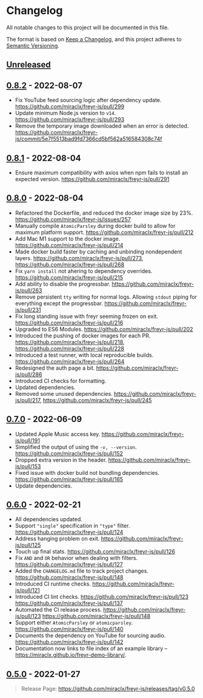 # Changelog

All notable changes to this project will be documented in this file.

The format is based on [Keep a Changelog](https://keepachangelog.com/en/1.0.0/),
and this project adheres to [Semantic Versioning](https://semver.org/spec/v2.0.0.html).

## [Unreleased]

## [0.8.2] - 2022-08-07

- Fix YouTube feed sourcing logic after dependency update. <https://github.com/miraclx/freyr-js/pull/299>
- Update minimum Node.js version to `v14`. <https://github.com/miraclx/freyr-js/pull/293>
- Remove the temporary image downloaded when an error is detected. <https://github.com/miraclx/freyr-js/commit/5e7f5513bad9fd7366cd5bf562a516584308c74f>

## [0.8.1] - 2022-08-04

- Ensure maximum compatibility with axios when npm fails to install an expected version. <https://github.com/miraclx/freyr-js/pull/291>

## [0.8.0] - 2022-08-04

- Refactored the Dockerfile, and reduced the docker image size by 23%. <https://github.com/miraclx/freyr-js/issues/257>
- Manually compile `AtomicParsley` during docker build to allow for maximum platform support. <https://github.com/miraclx/freyr-js/pull/212>
- Add Mac M1 support to the docker image. <https://github.com/miraclx/freyr-js/pull/214>
- Made docker build faster by caching and unbinding nondependent layers. <https://github.com/miraclx/freyr-js/pull/273>, <https://github.com/miraclx/freyr-js/pull/268>
- Fix `yarn install` not ahering to dependency overrides. <https://github.com/miraclx/freyr-js/pull/215>
- Add ability to disable the progressbar. <https://github.com/miraclx/freyr-js/pull/263>
- Remove persistent `tty` writing for normal logs. Allowing `stdout` piping for everything except the progressbar. <https://github.com/miraclx/freyr-js/pull/231>
- Fix long standing issue with freyr seeming frozen on exit. <https://github.com/miraclx/freyr-js/pull/216>
- Upgraded to ES6 Modules. <https://github.com/miraclx/freyr-js/pull/202>
- Introduced the pushing of docker images for each PR. <https://github.com/miraclx/freyr-js/pull/218>, <https://github.com/miraclx/freyr-js/pull/228>
- Introduced a test runner, with local reproducible builds. <https://github.com/miraclx/freyr-js/pull/264>
- Redesigned the auth page a bit. <https://github.com/miraclx/freyr-js/pull/286>
- Introduced CI checks for formatting.
- Updated dependencies.
- Removed some unused dependencies. <https://github.com/miraclx/freyr-js/pull/217>, <https://github.com/miraclx/freyr-js/pull/245>

## [0.7.0] - 2022-06-09

- Updated Apple Music access key. <https://github.com/miraclx/freyr-js/pull/191>
- Simplified the output of using the `-v, --version`. <https://github.com/miraclx/freyr-js/pull/152>
- Dropped extra version in the header. <https://github.com/miraclx/freyr-js/pull/153>
- Fixed issue with docker build not bundling dependencies. <https://github.com/miraclx/freyr-js/pull/165>
- Update dependencies.

## [0.6.0] - 2022-02-21

- All dependencies updated.
- Support `"single"` specification in `"type"` filter. <https://github.com/miraclx/freyr-js/pull/124>
- Address hanging problem on exit. <https://github.com/miraclx/freyr-js/pull/125>
- Touch up final stats. <https://github.com/miraclx/freyr-js/pull/126>
- Fix `AND` and `OR` behavior when dealing with filters. <https://github.com/miraclx/freyr-js/pull/127>
- Added the `CHANGELOG.md` file to track project changes. <https://github.com/miraclx/freyr-js/pull/148>
- Introduced CI runtime checks. <https://github.com/miraclx/freyr-js/pull/121>
- Introduced CI lint checks. <https://github.com/miraclx/freyr-js/pull/123> <https://github.com/miraclx/freyr-js/pull/137>
- Automated the CI release process. <https://github.com/miraclx/freyr-js/pull/123> <https://github.com/miraclx/freyr-js/pull/148>
- Support either `AtomicParsley` or `atomicparsley`. <https://github.com/miraclx/freyr-js/pull/140>
- Documents the dependency on YouTube for sourcing audio. <https://github.com/miraclx/freyr-js/pull/142>
- Documentation now links to file index of an example library – <https://miraclx.github.io/freyr-demo-library/>.

## [0.5.0] - 2022-01-27

> Release Page: <https://github.com/miraclx/freyr-js/releases/tag/v0.5.0>

[unreleased]: https://github.com/miraclx/freyr-js/compare/v0.8.2...HEAD
[0.8.2]: https://github.com/miraclx/freyr-js/releases/compare/v0.8.1...v0.8.2
[0.8.1]: https://github.com/miraclx/freyr-js/releases/compare/v0.8.0...v0.8.1
[0.8.0]: https://github.com/miraclx/freyr-js/releases/compare/v0.7.0...v0.8.0
[0.7.0]: https://github.com/miraclx/freyr-js/releases/compare/v0.6.0...v0.7.0
[0.6.0]: https://github.com/miraclx/freyr-js/releases/compare/v0.5.0...v0.6.0
[0.5.0]: https://github.com/miraclx/freyr-js/releases/tag/v0.5.0
